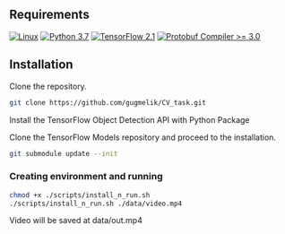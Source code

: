 ## Requirements

[![Linux](https://svgshare.com/i/Zhy.svg)](https://svgshare.com/i/Zhy.svg)
[![Python 3.7](https://img.shields.io/badge/Python-3.7-3776AB)](https://www.python.org/downloads/release/python-360/)
[![TensorFlow 2.1](https://img.shields.io/badge/TensorFlow-2.1-FF6F00?logo=tensorflow)](https://github.com/tensorflow/tensorflow/releases/tag/v2.2.0)
[![Protobuf Compiler >= 3.0](https://img.shields.io/badge/ProtoBuf%20Compiler-%3E3.0-brightgreen)](https://grpc.io/docs/protoc-installation/#install-using-a-package-manager)

## Installation

Clone the repository.
```bash
git clone https://github.com/gugmelik/CV_task.git
```

Install the TensorFlow Object Detection API with Python Package

Clone the TensorFlow Models repository and proceed to the installation.

```bash
git submodule update --init
```

### Creating environment and running

```bash
chmod +x ./scripts/install_n_run.sh
./scripts/install_n_run.sh ./data/video.mp4
```

Video will be saved at data/out.mp4


